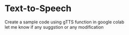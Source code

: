 # Text-to-Speech
Create a sample code using gTTS function in google colab <br>
let me know if any suggstion or any modification 
